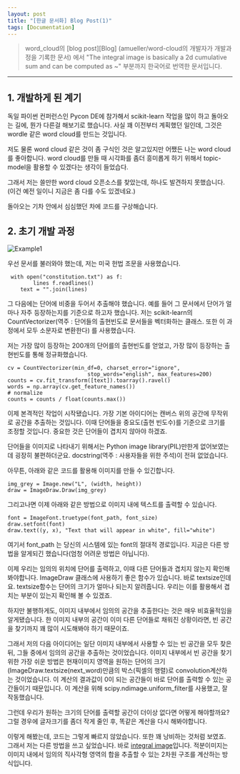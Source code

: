 ```yaml
---
layout: post
title: "[한글 문서화] Blog Post(1)"
tags: [Documentation]
---
```


>word_cloud의 [blog post][Blog] (amueller/word-cloud의 개발자가 개발과정을 기록한 문서) 에서  "The integral image is basically a 2d cumulative sum and can be computed as ~" 부분까지 한국어로 번역한 문서입니다.
<hr>

## 1. 개발하게 된 계기

 독일 파이썬 컨퍼런스인 Pycon DE에 참가해서 scikit-learn 작업을 많이 하고 돌아오는 길에, 뭔가 다른걸 해보기로 했습니다. 사실 꽤 이전부터 계획했던 일인데, 그것은 wordle 같은 word cloud를 만드는 것입니다.

 저도 물론 word cloud 같은 것이 좀 구식인 것은 알고있지만 어쨌든 나는 word cloud를 좋아합니다. word cloud를 만들 때 시각화를 좀더 흥미롭게 하기 위해서 topic-model을 활용할 수 있겠다는 생각이 들었습다.

 그래서 저는 쓸만한 word cloud 오픈소스를 찾았는데, 하나도 발견하지 못했습니다. (이건 예전 일이니 지금은 좀 다를 수도 있겠네요.)

 돌아오는 기차 안에서 심심했던 차에 코드를 구상해습니다.

## 2. 초기 개발 과정

![Example1][Ex1]


 우선 문서를 불러와야 했는데, 저는 미국 헌법 조문을 사용했습니다.

```
 with open("constitution.txt") as f:
        lines f.readlines()                                                                            
    text = "".join(lines) 
```

 그 다음에는 단어에 비중을 두어서 추출해야 했습니다. 예를 들어 그 문서에서 단어가 얼마나 자주 등장하는지를 기준으로 하고자 했습니다. 저는 scikit-learn의  CountVectorizer(역주 : 단어들의 출현빈도로 문서들을 벡터화하는 클래스. 또한 이 과정에서 모두 소문자로 변환한다) 를 사용했습니다. 

 저는 가장 많이 등장하는 200개의 단어를의 출현빈도를 얻었고, 가장 많이 등장하는 출현빈도를 통해 정규화했습니다.

```
cv = CountVectorizer(min_df=0, charset_error="ignore",                                               
                         stop_words="english", max_features=200)
counts = cv.fit_transform([text]).toarray().ravel()                                                  
words = np.array(cv.get_feature_names()) 
# normalize                                                                                                                                             
counts = counts / float(counts.max())

```
 이제 본격적인 작업이 시작됐습니다. 가장 기본 아이디어는 캔버스 위의 공간에 무작위로 공간을 추출하는 것입니다. 이때 단어들을 중요도(출현 빈도수)를 기준으로 크기를 조정할 것입니다. 중요한 것은 단어들이 겹치지 않아야 하겠죠.

 단어들을 이미지로 나타내기 위해서는 Python image library(PIL)만한게 없어보였는데 굉장히 불편하더군요. docstring(역주 : 사용자들을 위한 주석)이 전혀 없었습니다. 

 아무튼, 아래와 같은 코드를 활용해 이미지를 만들 수 있긴합니다.

```
img_grey = Image.new("L", (width, height))
draw = ImageDraw.Draw(img_grey)

```
그리고나면 이제 아래와 같은 방법으로 이미지 내에 텍스트를  출력할 수 있습니다.

```
font = ImageFont.truetype(font_path, font_size)
draw.setfont(font)
draw.text((y, x), "Text that will appear in white", fill="white")

```
여기서 font_path 는 당신의 시스템에 있는 font의 절대적 경로입니다. 지금은 다른 방법을 알게되긴 했습니다(엄청 어려운 방법은 아닙니다).<br/>

이제 우리는 임의의 위치에 단어를 출력하고, 이때 다른 단어들과 겹치지 않는지 확인해 봐야합니다. ImageDraw 클래스에 사용하기 좋은 함수가 있습니다. 바로 textsize인데요. textsize함수는 단어의 크기가 얼마나 되는지 알려줍니다. 우리는 이를 활용해서 겹치는 부분이 있는지 확인해 볼 수 있겠죠.

하지만 불행하게도, 이미지 내부에서 임의의 공간을 추출한다는 것은 매우 비효율적임을 알게됐습니다. 한 이미지 내부의 공간이 이미 다른 단어들로 채워진 상황이라면, 
빈 공간을 찾기까지  꽤 많이 시도해봐야 하기 때문이죠.

그래서 저의 다음 아이디어는 일단 이미지 내부에서 사용할 수 있는  빈 공간을 모두 찾은 뒤, 그들 중에서 임의의 공간을 추출하는 것이었습니다. 이미지 내부에서 빈 공간을 찾기 위한 가장 쉬운 방법은 현재이미지 영역을 원하는 단어의 크기(ImageDraw.textsize(next_word)만큼의 박스(픽셀의 행렬)로 convolution계산하는 것이었습니다.  이 계산의 결과값이 0이 되는 공간들이 바로 단어를 출력할 수 있는 공간들이기 때문입니다. 이 계산을 위해  scipy.ndimage.uniform_filter를 사용했고, 잘 작동했습니다.

그런데 우리가 원하는 크기의 단어를 출력할 공간이 더이상 없다면 어떻게 해야할까요? 그럴 경우에 글자크기를 좀더 작게 줄인 후, 똑같은 계산을 다시 해봐야합니다. 


이렇게 해봤는데, 코드는 그렇게 빠르지 않았습니다. 또한 꽤 낭비하는 것처럼 보였죠. 그래서 저는 다른 방법을 쓰고 싶었습니다. 바로 [integral image][integral images wiki]입니다. 적분이미지는 이미지 내에서 임의의 직사각형 영역의 합을 추출할 수 있는 2차원 구조를 계산하는 방식입니다.


[integral images wiki]:https://en.wikipedia.org/wiki/Summed-area_table
[Ex1]: https://4.bp.blogspot.com/-cjfJLOPGjIg/UJmCmBa65tI/AAAAAAAAAJk/TF2qRh964GI/s1600/constitution_.pngi
